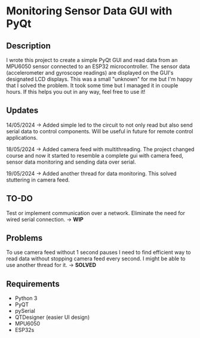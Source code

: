 # Monitoring Sensor Data GUI with PyQt

## Description
I wrote this project to create a simple PyQt GUI and read data from an MPU6050 sensor connected to an ESP32 microcontroller. The sensor data (accelerometer and gyroscope readings) are displayed on the GUI's designated LCD displays.
This was a small "unknown" for me but I'm happy that I solved the problem. It took some time but I managed it in couple hours. If this helps you out in any way, feel free to use it!

## Updates
14/05/2024 -> Added simple led to the circuit to not only read but also send serial data to control components. Will be useful in future for remote control applications.

18/05/2024 -> Added camera feed with multithreading. The project changed course and now it started to resemble a complete gui with camera feed, sensor data monitoring and sending data over serial.

19/05/2024 -> Added another thread for data monitoring. This solved stuttering in camera feed.

## TO-DO
Test or implement communication over a network. Eliminate the need for wired serial connection. -> <b>WIP</b> 

## Problems
To use camera feed without 1 second pauses I need to find efficient way to read data without stopping camera feed every second. I might be able to use another thread for it. -> <b>SOLVED</b>

## Requirements
- Python 3
- PyQT
- pySerial
- QTDesigner (easier UI design)
- MPU6050
- ESP32s
